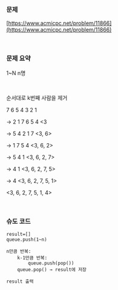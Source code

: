 ### 문제

[https://www.acmicpc.net/problem/11866](https://www.acmicpc.net/problem/11866)

<br>

### 문제 요약

1~N n명

<br>


순서대로 k번째 사람을 제거

7 6 5 4 3 2 1

→ 2 1 7 6 5 4          <3

→  5 4 2 1 7   <3, 6>

→ 1 7 5 4   <3, 6, 2>

→ 5 4 1    <3, 6, 2, 7>

→ 4 1  <3, 6, 2, 7, 5>

→ 4     <3, 6, 2, 7, 5, 1>

<3, 6, 2, 7, 5, 1, 4>

<br>

### 슈도 코드

```
result=[]
queue.push(1~n)

n만큼 반복:
	k-1만큼 반복:
		queue.push(pop())
	queue.pop() → result에 저장

result 출력
```